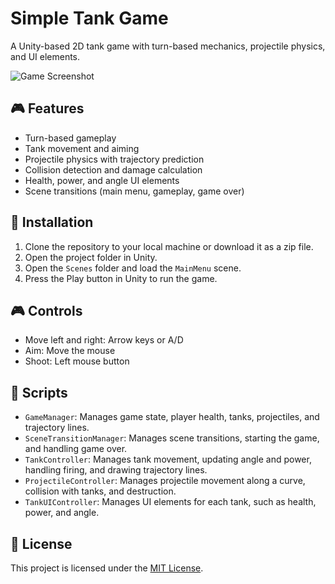 # Simple Tank Game

A Unity-based 2D tank game with turn-based mechanics, projectile physics, and UI elements.

![Game Screenshot](./images/screenshot.png)

## 🎮 Features

- Turn-based gameplay
- Tank movement and aiming
- Projectile physics with trajectory prediction
- Collision detection and damage calculation
- Health, power, and angle UI elements
- Scene transitions (main menu, gameplay, game over)

## 🚀 Installation

1. Clone the repository to your local machine or download it as a zip file.
2. Open the project folder in Unity.
3. Open the `Scenes` folder and load the `MainMenu` scene.
4. Press the Play button in Unity to run the game.

## 🎮 Controls

- Move left and right: Arrow keys or A/D
- Aim: Move the mouse
- Shoot: Left mouse button

## 📜 Scripts

- `GameManager`: Manages game state, player health, tanks, projectiles, and trajectory lines.
- `SceneTransitionManager`: Manages scene transitions, starting the game, and handling game over.
- `TankController`: Manages tank movement, updating angle and power, handling firing, and drawing trajectory lines.
- `ProjectileController`: Manages projectile movement along a curve, collision with tanks, and destruction.
- `TankUIController`: Manages UI elements for each tank, such as health, power, and angle.

## 📄 License

This project is licensed under the [MIT License](./LICENSE).
